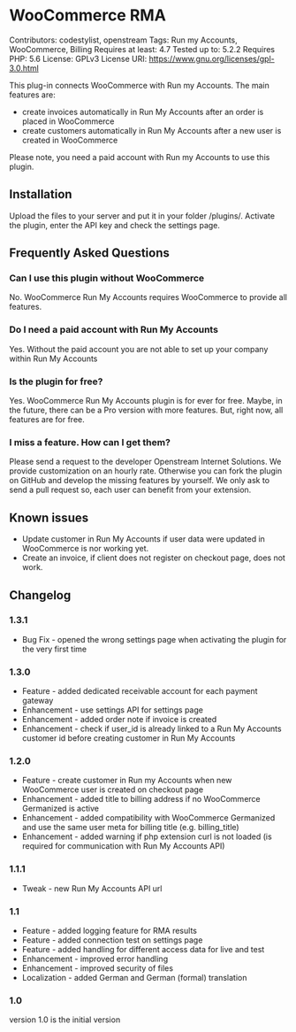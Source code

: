 # WooCommerce RMA
Contributors: codestylist, openstream
Tags: Run my Accounts, WooCommerce, Billing
Requires at least: 4.7
Tested up to: 5.2.2
Requires PHP: 5.6
License: GPLv3
License URI: https://www.gnu.org/licenses/gpl-3.0.html

This plug-in connects WooCommerce with Run my Accounts.
The main features are:
- create invoices automatically in Run My Accounts after an order is placed in WooCommerce
- create customers automatically in Run My Accounts after a new user is created in WooCommerce

Please note, you need a paid account with Run my Accounts to use this plugin.

## Installation
Upload the files to your server and put it in your folder /plugins/.
Activate the plugin, enter the API key and check the settings page.

## Frequently Asked Questions

### Can I use this plugin without WooCommerce

No. WooCommerce Run My Accounts requires WooCommerce to provide all features.

### Do I need a paid account with Run My Accounts

Yes. Without the paid account you are not able to set up your company within Run My Accounts

### Is the plugin for free?

Yes. WooCommerce Run My Accounts plugin is for ever for free. Maybe, in the future, there can be a Pro version with more features. But, right now, all features are for free.

### I miss a feature. How can I get them?

Please send a request to the developer Openstream Internet Solutions. We provide customization on an hourly rate. Otherwise you can fork the plugin on GitHub and develop the missing features by yourself. We only ask to send a pull request so, each user can benefit from your extension.

## Known issues
* Update customer in Run My Accounts if user data were updated in WooCommerce is nor working yet.
* Create an invoice, if client does not register on checkout page, does not work.

## Changelog
### 1.3.1
* Bug Fix - opened the wrong settings page when activating the plugin for the very first time

### 1.3.0
* Feature - added dedicated receivable account for each payment gateway
* Enhancement - use settings API for settings page
* Enhancement - added order note if invoice is created
* Enhancement - check if user_id is already linked to a Run My Accounts customer id before creating customer in Run My Accounts

### 1.2.0
* Feature - create customer in Run my Accounts when new WooCommerce user is created on checkout page
* Enhancement - added title to billing address if no WooCommerce Germanized is active
* Enhancement - added compatibility with WooCommerce Germanized and use the same user meta for billing title (e.g. billing_title)
* Enhancement - added warning if php extension curl is not loaded (is required for communication with Run My Accounts API)

### 1.1.1
* Tweak - new Run My Accounts API url

### 1.1
* Feature - added logging feature for RMA results
* Feature - added connection test on settings page
* Feature - added handling for different access data for live and test
* Enhancement - improved error handling
* Enhancement - improved security of files
* Localization - added German and German (formal) translation   

### 1.0
version 1.0 is the initial version
